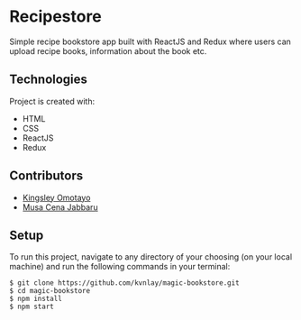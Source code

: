 
# Recipestore

Simple recipe bookstore app built with ReactJS and Redux where users can upload recipe books, information about the book etc.

## Technologies

Project is created with:

- HTML
- CSS
- ReactJS
- Redux

## Contributors

- [Kingsley Omotayo](https://github.com/kvnlay)
- [Musa Cena Jabbaru](https://github.com/Cena-JM)

## Setup

To run this project, navigate to any directory of your choosing (on your local machine) and run the following commands in your terminal:

```
$ git clone https://github.com/kvnlay/magic-bookstore.git
$ cd magic-bookstore
$ npm install
$ npm start

```
